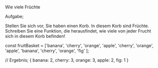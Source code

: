 Wie viele Früchte

Aufgabe;

Stellen Sie sich vor, Sie haben einen Korb. In diesem Korb sind Früchte. Schreiben Sie eine Funktion, die herausfindet, wie viele von jeder Frucht sich in diesem Korb befinden!

const fruitBasket = ['banana', 'cherry', 'orange', 'apple', 'cherry', 'orange', 'apple', 'banana', 'cherry', 'orange', 'fig' ];

// Ergebnis; { banana: 2, cherry: 3, orange: 3, apple: 2, fig: 1 }